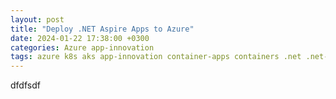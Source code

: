 ```yaml
---
layout: post
title: "Deploy .NET Aspire Apps to Azure"
date: 2024-01-22 17:38:00 +0300
categories: Azure app-innovation
tags: azure k8s aks app-innovation container-apps containers .net .net-aspire .net8 vs2022
---
```


dfdfsdf
